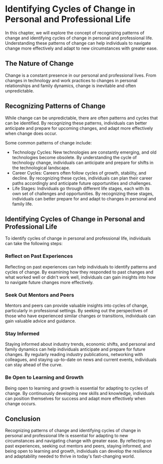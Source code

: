 Identifying Cycles of Change in Personal and Professional Life
=========================================================================================================

In this chapter, we will explore the concept of recognizing patterns of change and identifying cycles of change in personal and professional life. Understanding these patterns of change can help individuals to navigate change more effectively and adapt to new circumstances with greater ease.

The Nature of Change
--------------------

Change is a constant presence in our personal and professional lives. From changes in technology and work practices to changes in personal relationships and family dynamics, change is inevitable and often unpredictable.

Recognizing Patterns of Change
------------------------------

While change can be unpredictable, there are often patterns and cycles that can be identified. By recognizing these patterns, individuals can better anticipate and prepare for upcoming changes, and adapt more effectively when change does occur.

Some common patterns of change include:

* Technology Cycles: New technologies are constantly emerging, and old technologies become obsolete. By understanding the cycle of technology change, individuals can anticipate and prepare for shifts in the technological landscape.
* Career Cycles: Careers often follow cycles of growth, stability, and decline. By recognizing these cycles, individuals can plan their career paths accordingly and anticipate future opportunities and challenges.
* Life Stages: Individuals go through different life stages, each with its own set of challenges and opportunities. By recognizing these stages, individuals can better prepare for and adapt to changes in personal and family life.

Identifying Cycles of Change in Personal and Professional Life
--------------------------------------------------------------

To identify cycles of change in personal and professional life, individuals can take the following steps:

### Reflect on Past Experiences

Reflecting on past experiences can help individuals to identify patterns and cycles of change. By examining how they responded to past changes and what worked well or didn't work well, individuals can gain insights into how to navigate future changes more effectively.

### Seek Out Mentors and Peers

Mentors and peers can provide valuable insights into cycles of change, particularly in professional settings. By seeking out the perspectives of those who have experienced similar changes or transitions, individuals can gain valuable advice and guidance.

### Stay Informed

Staying informed about industry trends, economic shifts, and personal and family dynamics can help individuals anticipate and prepare for future changes. By regularly reading industry publications, networking with colleagues, and staying up-to-date on news and current events, individuals can stay ahead of the curve.

### Be Open to Learning and Growth

Being open to learning and growth is essential for adapting to cycles of change. By continuously developing new skills and knowledge, individuals can position themselves for success and adapt more effectively when change occurs.

Conclusion
----------

Recognizing patterns of change and identifying cycles of change in personal and professional life is essential for adapting to new circumstances and navigating change with greater ease. By reflecting on past experiences, seeking out mentors and peers, staying informed, and being open to learning and growth, individuals can develop the resilience and adaptability needed to thrive in today's fast-changing world.
